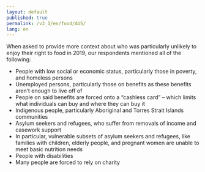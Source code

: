 ```yaml
---
layout: default
published: true
permalink: /v3_1/en/food/AUS/
lang: en
---
```

When asked to provide more context about who was particularly unlikely to enjoy their right to food in 2019, our respondents mentioned all of the following: 
 
- People with low social or economic status, particularly those in poverty, and homeless persons
- Unemployed persons, particularly those on benefits as these benefits aren’t enough to live off of 
- People on said benefits are forced onto a “cashless card” – which limits what individuals can buy and where they can buy it 
- Indigenous people, particularly Aboriginal and Torres Strait Islands communities
- Asylum seekers and refugees, who suffer from removals of income and casework support 
- In particular, vulnerable subsets of asylum seekers and refugees, like families with children, elderly people, and pregnant women are unable to meet basic nutrition needs 
- People with disabilities 
- Many people are forced to rely on charity
 
